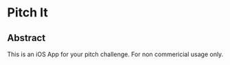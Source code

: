 # Pitch It

## Abstract

This is an iOS App for your pitch challenge. For non commericial usage only.
